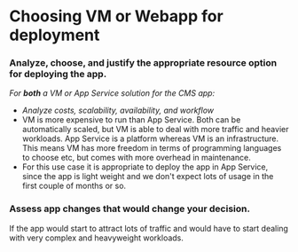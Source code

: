 # Choosing VM or Webapp for deployment

### Analyze, choose, and justify the appropriate resource option for deploying the app.

*For **both** a VM or App Service solution for the CMS app:*

- *Analyze costs, scalability, availability, and workflow*
- VM is more expensive to run than App Service. Both can be automatically scaled, but VM is able to deal with more traffic and heavier workloads. App Service is a platform whereas VM is an infrastructure. This means VM has more freedom in terms of programming languages to choose etc, but comes with more overhead in maintenance.
- For this use case it is appropriate to deploy the app in App Service, since the app is light weight and we don't expect lots of usage in the first couple of months or so.

### Assess app changes that would change your decision.

If the app would start to attract lots of traffic and would have to start dealing with very complex and heavyweight workloads.
